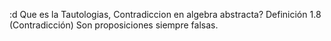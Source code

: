 :d Que es la Tautologias, Contradiccion en algebra abstracta?
Definición 1.8 (Contradicción) Son proposiciones siempre falsas.


